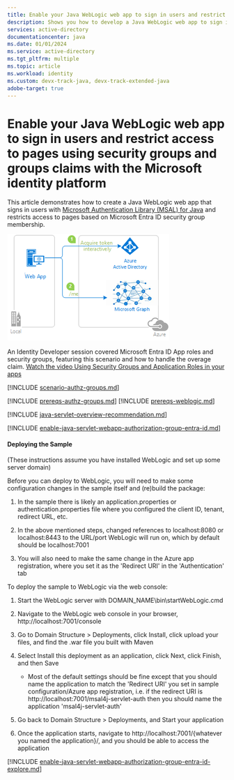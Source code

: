 ```yaml
---
title: Enable your Java WebLogic web app to sign in users and restrict access to pages using security groups and groups claims with the Microsoft identity platform
description: Shows you how to develop a Java WebLogic web app to sign in users and restrict access to pages using security groups and groups claims with the Microsoft identity platform
services: active-directory
documentationcenter: java
ms.date: 01/01/2024
ms.service: active-directory
ms.tgt_pltfrm: multiple
ms.topic: article
ms.workload: identity
ms.custom: devx-track-java, devx-track-extended-java
adobe-target: true
---
```


# Enable your Java WebLogic web app to sign in users and restrict access to pages using security groups and groups claims with the Microsoft identity platform

This article demonstrates how to create a Java WebLogic web app that signs in users with [Microsoft Authentication Library (MSAL) for Java](https://github.com/AzureAD/microsoft-authentication-library-for-java) and restricts access to pages based on Microsoft Entra ID security group membership.

![Overview](./media/topology.png)

An Identity Developer session covered Microsoft Entra ID App roles and security groups, featuring this scenario and how to handle the overage claim. [Watch the video Using Security Groups and Application Roles in your apps](https://www.youtube.com/watch?v=LRoc-na27l0)

[!INCLUDE [scenario-authz-groups.md](includes/scenario-authz-groups.md)]

[!INCLUDE [prereqs-authz-groups.md](includes/prereqs-authz-groups.md)]
[!INCLUDE [prereqs-weblogic.md](includes/prereqs-weblogic.md)]

[!INCLUDE [java-servlet-overview-recommendation.md](java-servlet-overview-recommendation.md)]

[!INCLUDE [enable-java-servlet-webapp-authorization-group-entra-id.md](includes/enable-java-servlet-webapp-authorization-group-entra-id.md)]

#### Deploying the Sample

(These instructions assume you have installed WebLogic and set up some server domain)

Before you can deploy to WebLogic, you will need to make some configuration changes in the sample itself and (re)build the package:

1. In the sample there is likely an application.properties or authentication.properties file where you configured the client ID, tenant, redirect URL, etc.

1. In the above mentioned steps, changed references to localhost:8080 or localhost:8443 to the URL/port WebLogic will run on, which by default should be localhost:7001

1. You will also need to make the same change in the Azure app registration, where you set it as the 'Redirect URI' in the 'Authentication' tab

To deploy the sample to WebLogic via the web console:

1. Start the WebLogic server with DOMAIN_NAME\bin\startWebLogic.cmd

1. Navigate to the WebLogic web console in your browser, http://localhost:7001/console

1. Go to Domain Structure > Deployments, click Install, click upload your files, and find the .war file you built with Maven

1. Select Install this deployment as an application, click Next, click Finish, and then Save

    - Most of the default settings should be fine except that you should name the application to match the 'Redirect URI' you set in sample configuration/Azure app registration, i.e. if the redirect URI is http://localhost:7001/msal4j-servlet-auth then you should name the application 'msal4j-servlet-auth'
1. Go back to Domain Structure > Deployments, and Start your application

1. Once the application starts, navigate to http://localhost:7001/{whatever you named the application}/, and you should be able to access the application


[!INCLUDE [enable-java-servlet-webapp-authorization-group-entra-id-explore.md](includes/enable-java-servlet-webapp-authorization-group-entra-id-explore.md)]